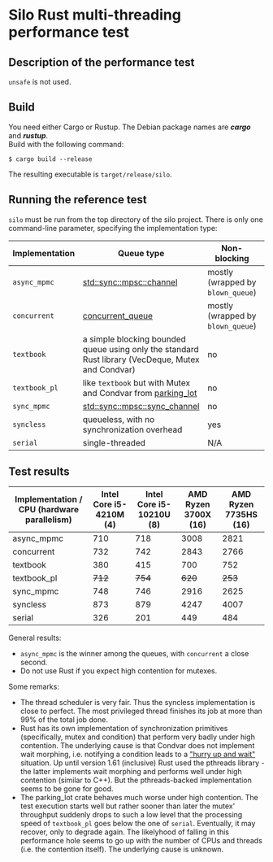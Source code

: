 # Silo Rust multi-threading performance test

## Description of the performance test

`unsafe` is not used.

## Build

You need either Cargo or Rustup. The Debian package names are ***cargo*** and ***rustup***.  
Build with the following command:

`$ cargo build --release`

The resulting executable is `target/release/silo`.

## Running the reference test

`silo` must be run from the top directory of the silo project. There is only one command-line parameter, specifying the implementation type:

| Implementation | Queue type | Non-blocking | Stable measurements |
|---|---|---|---|
| `async_mpmc` | [std::sync::mpsc::channel](https://doc.rust-lang.org/std/sync/mpsc/fn.channel.html) | mostly (wrapped by `blown_queue`) | yes |
| `concurrent` | [concurrent_queue](https://crates.io/crates/concurrent_queue) | mostly (wrapped by `blown_queue`) | yes |
| `textbook` | a simple blocking bounded queue using only the standard Rust library (VecDeque, Mutex and Condvar) | no | yes |
| `textbook_pl` | like `textbook` but with Mutex and Condvar from [parking_lot](https://crates.io/crates/parking_lot) | no | no |
| `sync_mpmc` | [std::sync::mpsc::sync_channel](https://doc.rust-lang.org/std/sync/mpsc/fn.sync_channel.html) | no | yes |
| `syncless` | queueless, with no synchronization overhead | yes | yes |
| `serial` | single-threaded | N/A | yes |

## Test results

| Implementation / CPU (hardware parallelism) | Intel Core i5-4210M (4) | Intel Core i5-10210U (8) | AMD Ryzen 3700X (16) | AMD Ryzen 7735HS (16) |
|---|---|---|---|---|
| async_mpmc | 710 | 718 | 3008 | 2821 |
| concurrent | 732 | 742 | 2843 | 2766 |
| textbook | 380 | 415 | 700 | 752 |
| textbook_pl | ~~712~~ | ~~754~~ | ~~620~~ | ~~253~~ |
| sync_mpmc | 748 | 746 | 2916 | 2625 |
| syncless | 873 | 879 | 4247 | 4007 |
| serial | 326 | 201 | 449 | 484 |

General results:
- `async_mpmc` is the winner among the queues, with `concurrent` a close second.
- Do not use Rust if you expect high contention for mutexes.

Some remarks: 
- The thread scheduler is very fair. Thus the syncless implementation is close to perfect. The most privileged thread finishes its job at more than 99% of the total job done.
- Rust has its own implementation of synchronization primitives (specifically, mutex and condition) that perform very badly under high contention. The underlying cause is that Condvar does not implement wait morphing, i.e. notifying a condition leads to a ["hurry up and wait"](https://en.cppreference.com/w/cpp/thread/condition_variable/notify_one) situation. Up until version 1.61 (inclusive) Rust used the pthreads library - the latter implements wait morphing and performs well under high contention (similar to C++). But the pthreads-backed implementation seems to be gone for good.
- The parking_lot crate behaves much worse under high contention. The test execution starts well but rather sooner than later the mutex' throughput suddenly drops to such a low level that the processing speed of `textbook_pl` goes below the one of `serial`. Eventually, it may recover, only to degrade again. The likelyhood of falling in this performance hole seems to go up with the number of CPUs and threads (i.e. the contention itself). The underlying cause is unknown.
